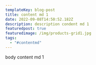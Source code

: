 ```yaml
---
templateKey: blog-post
title: content md 1
date: 2022-09-08T14:50:52.182Z
description: description condent md 1
featuredpost: true
featuredimage: /img/products-grid1.jpg
tags:
  - "#contentmd"
---
```

body content md 1